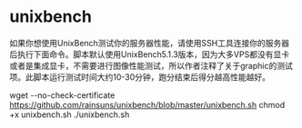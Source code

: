 # unixbench 

如果你想使用UnixBench测试你的服务器性能，请使用SSH工具连接你的服务器后执行下面命令。脚本默认使用UnixBench5.1.3版本，因为大多VPS都没有显卡或者是集成显卡，不需要进行图像性能测试，所以作者注释了关于graphic的测试项。此脚本运行测试时间大约10-30分钟，跑分结束后得分越高性能越好。

wget --no-check-certificate https://github.com/rainsuns/unixbench/blob/master/unixbench.sh 
chmod +x unixbench.sh
./unixbench.sh
